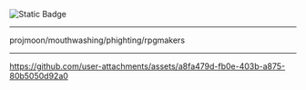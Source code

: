 ![Static Badge](https://img.shields.io/badge/jimmy_haters-1_-blue)


***

projmoon/mouthwashing/phighting/rpgmakers

***
https://github.com/user-attachments/assets/a8fa479d-fb0e-403b-a875-80b5050d92a0


